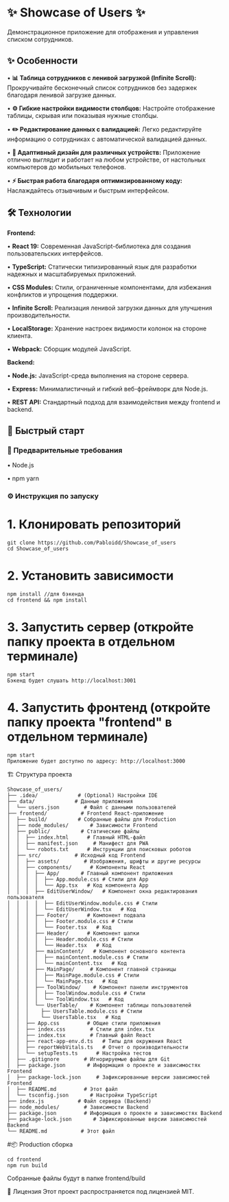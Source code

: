 # ✨ Showcase of Users ✨

Демонстрационное приложение для отображения и управления списком сотрудников.

## ✨ Особенности

•   **📊 Таблица сотрудников с ленивой загрузкой (Infinite Scroll):**  Прокручивайте бесконечный список сотрудников без задержек благодаря ленивой загрузке данных.

•   **⚙️ Гибкие настройки видимости столбцов:**  Настройте отображение таблицы, скрывая или показывая нужные столбцы.

•   **✏️ Редактирование данных с валидацией:** Легко редактируйте информацию о сотрудниках с автоматической валидацией данных.

•   **📱 Адаптивный дизайн для различных устройств:**  Приложение отлично выглядит и работает на любом устройстве, от настольных компьютеров до мобильных телефонов.

•   **⚡️ Быстрая работа благодаря оптимизированному коду:**  Наслаждайтесь отзывчивым и быстрым интерфейсом.

## 🛠 Технологии

**Frontend:**

•   **React 19:** Современная JavaScript-библиотека для создания пользовательских интерфейсов.

•   **TypeScript:**  Статически типизированный язык для разработки надежных и масштабируемых приложений.

•   **CSS Modules:**  Стили, ограниченные компонентами, для избежания конфликтов и упрощения поддержки.

•   **Infinite Scroll:**  Реализация ленивой загрузки данных для улучшения производительности.

•   **LocalStorage:**  Хранение настроек видимости колонок на стороне клиента.

•   **Webpack:** Cборщик модулей JavaScript.

**Backend:**

•   **Node.js:**  JavaScript-среда выполнения на стороне сервера.

•   **Express:**  Минималистичный и гибкий веб-фреймворк для Node.js.

•   **REST API:**  Стандартный подход для взаимодействия между frontend и backend.

## 🚀 Быстрый старт

### 📝 Предварительные требования

•   Node.js

•   npm yarn

### ⚙️ Инструкция по запуску

# 1.  **Клонировать репозиторий**

```
git clone https://github.com/Pabloidd/Showcase_of_users
cd Showcase_of_users
```
# 2. Установить зависимости
```
npm install //для бэкенда
cd frontend && npm install
```

# 3. Запустить сервер (откройте папку проекта в отдельном терминале)
```
npm start
Бэкенд будет слушать http://localhost:3001
```
# 4. Запустить фронтенд (откройте папку проекта "frontend" в отдельном терминале)
```
npm start
Приложение будет доступно по адресу: http://localhost:3000
```

🏗 Структура проекта

```
Showcase_of_users/
├── .idea/             # (Optional) Настройки IDE
├── data/             # Данные приложения
│  └── users.json        # Файл с данными пользователей
├── frontend/           # Frontend React-приложение
│  ├── build/          # Собранные файлы для Production
│  ├── node_modules/       # Зависимости Frontend
│  ├── public/          # Статические файлы
│  │  ├── index.html      # Главный HTML-файл
│  │  ├── manifest.json     # Манифест для PWA
│  │  └── robots.txt      # Инструкции для поисковых роботов
│  ├── src/           # Исходный код Frontend
│  │  ├── assets/        # Изображения, шрифты и другие ресурсы
│  │  ├── components/      # Компоненты React
│  │  │  ├── App/       # Главный компонент приложения
│  │  │  │  ├── App.module.css # Стили для App
│  │  │  │  └── App.tsx   # Код компонента App
│  │  │  ├── EditUserWindow/   # Компонент окна редактирования пользователя
│  │  │  │  ├── EditUserWindow.module.css # Стили
│  │  │  │  └── EditUserWindow.tsx   # Код
│  │  │  ├── Footer/      # Компонент подвала
│  │  │  │  ├── Footer.module.css # Стили
│  │  │  │  └── Footer.tsx   # Код
│  │  │  ├── Header/      # Компонент шапки
│  │  │  │  ├── Header.module.css # Стили
│  │  │  │  └── Header.tsx   # Код
│  │  │  ├── mainContent/   # Компонент основного контента
│  │  │  │  ├── mainContent.module.css # Стили
│  │  │  │  └── mainContent.tsx   # Код
│  │  │  ├── MainPage/     # Компонент главной страницы
│  │  │  │  ├── MainPage.module.css # Стили
│  │  │  │  └── MainPage.tsx   # Код
│  │  │  ├── ToolWindow/    # Компонент панели инструментов
│  │  │  │  ├── ToolWindow.module.css # Стили
│  │  │  │  └── ToolWindow.tsx   # Код
│  │  │  └── UserTable/    # Компонент таблицы пользователей
│  │  │    ├── UsersTable.module.css # Стили
│  │  │    └── UsersTable.tsx   # Код
│  │  ├── App.css         # Общие стили приложения
│  │  ├── index.css        # Стили для index.tsx
│  │  ├── index.tsx        # Главный файл React
│  │  ├── react-app-env.d.ts   # Типы для окружения React
│  │  ├── reportWebVitals.ts   # Отчет о производительности
│  │  └── setupTests.ts      # Настройка тестов
│  ├── .gitignore        # Игнорируемые файлы для Git
│  ├── package.json       # Информация о проекте и зависимостях Frontend
│  ├── package-lock.json     # Зафиксированные версии зависимостей Frontend
│  ├── README.md         # Этот файл
│  └── tsconfig.json       # Настройки TypeScript
├── index.js           # Файл сервера (Backend)
├── node_modules/        # Зависимости Backend
├── package.json         # Информация о проекте и зависимостях Backend
├── package-lock.json       # Зафиксированные версии зависимостей Backend
└── README.md           # Этот файл

```
#📦 Production сборка
```
cd frontend
npm run build
```
Собранные файлы будут в папке frontend/build

📝 Лицензия
Этот проект распространяется под лицензией MIT.
